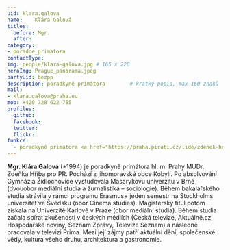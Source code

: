 ```yaml
---
uid: klara.galova
name:    Klára Galová
titles:
  before: Mgr. 
  after:
category:                
- poradce_primatora
contactType: 
img: people/klara-galova.jpg # 165 x 220
heroImg: Prague_panorama.jpeg
partyUid: bezpp
description: poradkyně primátora    	# kratký popis, max 160 znaků
mail:
- klara.galova@praha.eu
mob: +420 728 622 755
profiles:
  github:       
  facebook:
  twitter: 		  
  flickr:		  
funkce:
  - poradkyně primátora <a href="https://praha.pirati.cz/lide/zdenek-hrib.html">Zdeňka Hřiba</a>
---
```


**Mgr. Klára Galová** (*1994) je poradkyně primátora hl. m. Prahy MUDr. Zdeňka Hřiba pro PR. Pochází z jihomoravské obce Kobylí. Po absolvování Gymnázia Židlochovice vystudovala Masarykovu univerzitu v Brně (dvouobor mediální studia a žurnalistika – sociologie). Během bakalářského studia strávila v rámci programu Erasmus+ jeden semestr na Stockholms universitet ve Švédsku (obor Cinema studies). Magisterský titul potom získala na Univerzitě Karlově v Praze (obor mediální studia). Během studia začala sbírat zkušenosti v českých médiích (Česká televize, Aktuálně.cz, Hospodářské noviny, Seznam Zprávy, Televize Seznam) a následně pracovala v televizi Prima. Mezi její zájmy patří aktuální dění, společenské vědy, kultura všeho druhu, architektura a gastronomie.
